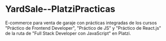 # YardSale--PlatziPracticas
E-commerce para venta de garaje con prácticas integradas de los cursos "Práctico de Frontend Developer", "Práctico de JS" y "Práctico de React.js" de la ruta de "Full Stack Developer con JavaScript" en Platzi.
